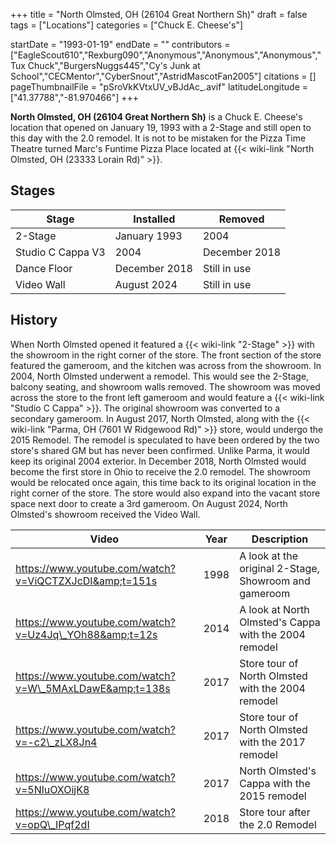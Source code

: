 +++
title = "North Olmsted, OH (26104 Great Northern Sh)"
draft = false
tags = ["Locations"]
categories = ["Chuck E. Cheese's"]


startDate = "1993-01-19"
endDate = ""
contributors = ["EagleScout610","Rexburg090","Anonymous","Anonymous","Anonymous","Tux Chuck","BurgersNuggs445","Cy's Junk at School","CECMentor","CyberSnout","AstridMascotFan2005"]
citations = []
pageThumbnailFile = "pSroVkKVtxUV_vBJdAc_.avif"
latitudeLongitude = ["41.37788","-81.970466"]
+++

**North Olmsted, OH (26104 Great Northern Sh)** is a Chuck E. Cheese's location that opened on January 19, 1993 with a 2-Stage and still open to this day with the 2.0 remodel. It is not to be mistaken for the Pizza Time Theatre turned Marc's Funtime Pizza Place located at {{< wiki-link "North Olmsted, OH (23333 Lorain Rd)" >}}.

## Stages

| Stage             | Installed     | Removed       |
|-------------------|---------------|---------------|
| 2-Stage           | January 1993  | 2004          |
| Studio C Cappa V3 | 2004          | December 2018 |
| Dance Floor       | December 2018 | Still in use  |
| Video Wall        | August 2024   | Still in use  |

## History

When North Olmsted opened it featured a {{< wiki-link "2-Stage" >}} with the showroom in the right corner of the store. The front section of the store featured the gameroom, and the kitchen was across from the showroom. In 2004, North Olmsted underwent a remodel. This would see the 2-Stage, balcony seating, and showroom walls removed. The showroom was moved across the store to the front left gameroom and would feature a {{< wiki-link "Studio C Cappa" >}}. The original showroom was converted to a secondary gameroom. In August 2017, North Olmsted, along with the {{< wiki-link "Parma, OH (7601 W Ridgewood Rd)" >}} store, would undergo the 2015 Remodel. The remodel is speculated to have been ordered by the two store's shared GM but has never been confirmed. Unlike Parma, it would keep its original 2004 exterior. In December 2018, North Olmsted would become the first store in Ohio to receive the 2.0 remodel. The showroom would be relocated once again, this time back to its original location in the right corner of the store. The store would also expand into the vacant store space next door to create a 3rd gameroom. On August 2024, North Olmsted's showroom received the Video Wall.

| Video                                                   | Year | Description                                           |
|---------------------------------------------------------|------|-------------------------------------------------------|
| https://www.youtube.com/watch?v=ViQCTZXJcDI&amp;t=151s  | 1998 | A look at the original 2-Stage, Showroom and gameroom |
| https://www.youtube.com/watch?v=Uz4Jq\_YOh88&amp;t=12s  | 2014 | A look at North Olmsted's Cappa with the 2004 remodel |
| https://www.youtube.com/watch?v=W\_5MAxLDawE&amp;t=138s | 2017 | Store tour of North Olmsted with the 2004 remodel     |
| https://www.youtube.com/watch?v=-c2\_zLX8Jn4            | 2017 | Store tour of North Olmsted with the 2017 remodel     |
| https://www.youtube.com/watch?v=5NluOXOijK8             | 2017 | North Olmsted's Cappa with the 2015 remodel           |
| https://www.youtube.com/watch?v=opQ\_IPqf2dI            | 2018 | Store tour after the 2.0 Remodel                      |